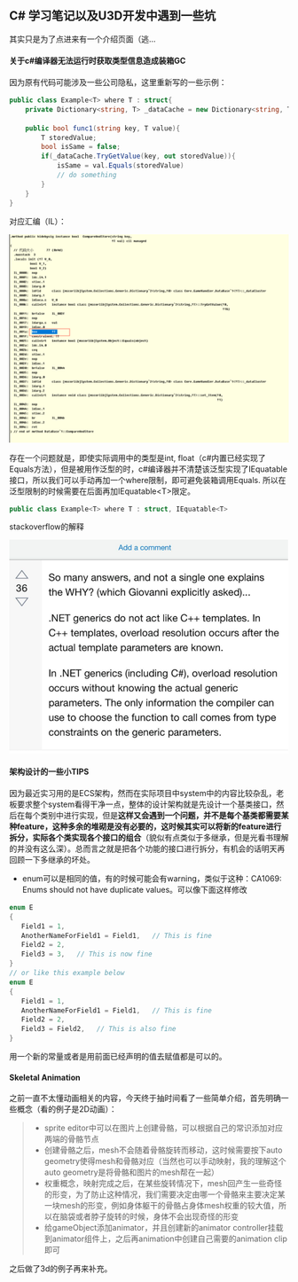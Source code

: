 ## C# 学习笔记以及U3D开发中遇到一些坑

其实只是为了点进来有一个介绍页面（逃...

#### 关于c#编译器无法运行时获取类型信息造成装箱GC

因为原有代码可能涉及一些公司隐私，这里重新写的一些示例：

```c#
public class Example<T> where T : struct{
    private Dictionary<string, T> _dataCache = new Dictionary<string, T>();
    
    public bool func1(string key, T value){
        T storedValue;
        bool isSame = false;
        if(_dataCache.TryGetValue(key, out storedValue)){
            isSame = val.Equals(storedValue)
			// do something
        }
    }
}
```

对应汇编（IL）：



![image-20220222152226029](./pics/il.png)

存在一个问题就是，即使实际调用中的类型是int, float（c#内置已经实现了Equals方法），但是被用作泛型的时，c#编译器并不清楚该泛型实现了IEquatable接口，所以我们可以手动再加一个where限制，即可避免装箱调用Equals. 所以在泛型限制的时候需要在后面再加IEquatable<T\>限定。

```c#
public class Example<T> where T : struct, IEquatable<T>
```

stackoverflow的解释

![image-20220222152736718](./pics/anwser.png)

#### 架构设计的一些小TIPS

因为最近实习用的是ECS架构，然而在实际项目中system中的内容比较杂乱，老板要求整个system看得干净一点，整体的设计架构就是先设计一个基类接口，然后在每个类别中进行实现，但是**这样又会遇到一个问题，并不是每个基类都需要某种feature，这种多余的堆砌是没有必要的，这时候其实可以将新的feature进行拆分，实际各个类实现各个接口的组合**（貌似有点类似于多继承，但是光看书理解的并没有这么深）。总而言之就是把各个功能的接口进行拆分，有机会的话明天再回顾一下多继承的坏处。



* enum可以是相同的值，有的时候可能会有warning，类似于这种：CA1069: Enums should not have duplicate values。可以像下面这样修改

```c#
enum E
{
   Field1 = 1,
   AnotherNameForField1 = Field1,   // This is fine
   Field2 = 2,
   Field3 = 3,   // This is now fine
}
// or like this example below
enum E
{
   Field1 = 1,
   AnotherNameForField1 = Field1,   // This is fine
   Field2 = 2,
   Field3 = Field2,   // This is also fine
}
```

用一个新的常量或者是用前面已经声明的值去赋值都是可以的。

#### Skeletal Animation

之前一直不太懂动画相关的内容，今天终于抽时间看了一些简单介绍，首先明确一些概念（看的例子是2D动画）：

> * sprite editor中可以在图片上创建骨骼，可以根据自己的常识添加对应两端的骨骼节点
> * 创建骨骼之后，mesh不会随着骨骼旋转而移动，这时候需要按下auto geometry使得mesh和骨骼对应（当然也可以手动映射，我的理解这个auto geometry是将骨骼和图片的mesh帮在一起）
> * 权重概念，映射完成之后，在某些旋转情况下，mesh回产生一些奇怪的形变，为了防止这种情况，我们需要决定由哪一个骨骼来主要决定某一块mesh的形变，例如身体躯干的骨骼占身体mesh权重的较大值，所以在脑袋或者脖子旋转的时候，身体不会出现奇怪的形变
> * 给gameObject添加animator，并且创建新的animator controller挂载到animator组件上，之后再animation中创建自己需要的animation clip即可

之后做了3d的例子再来补充。
